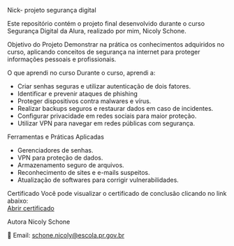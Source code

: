 Nick-
projeto segurança digital 

Este repositório contém o projeto final desenvolvido durante o curso Segurança Digital da Alura, realizado por mim, Nicoly Schone.

 Objetivo do Projeto
Demonstrar na prática os conhecimentos adquiridos no curso, aplicando conceitos de segurança na internet para proteger informações pessoais e profissionais.

O que aprendi no curso
Durante o curso, aprendi a:
- Criar senhas seguras e utilizar autenticação de dois fatores.
- Identificar e prevenir ataques de phishing
- Proteger dispositivos contra malwares e vírus.
- Realizar backups seguros e restaurar dados em caso de incidentes.
- Configurar privacidade em redes sociais para maior proteção.
- Utilizar VPN para navegar em redes públicas com segurança.

 Ferramentas e Práticas Aplicadas
- Gerenciadores de senhas.
- VPN para proteção de dados.
- Armazenamento seguro de arquivos.
- Reconhecimento de sites e e-mails suspeitos.
- Atualização de softwares para corrigir vulnerabilidades.

Certificado
Você pode visualizar o certificado de conclusão clicando no link abaixo:  
[ Abrir certificado](https://github.com/Nick/projeto-seguranca-digital/blob/main/certificado-seguranca-digital.pdf)

Autora
Nicoly Schone
   
📧 Email: schone.nicoly@escola.pr.gov.br
